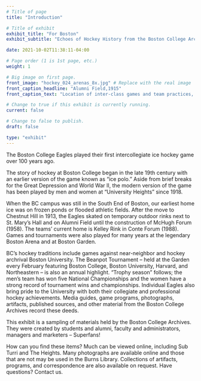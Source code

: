 ```yaml
---
# Title of page
title: "Introduction"

# Title of exhibit
exhibit_title: "For Boston"
exhibit_subtitle: "Echoes of Hockey History from the Boston College Archives"

date: 2021-10-02T11:38:11-04:00

# Page order (1 is 1st page, etc.)
weight: 1 

# Big image on first page.
front_image: "hockey_024_arenas_8x.jpg" # Replace with the real image
front_caption_headline: "Alumni Field,1915"
front_caption_text: "Location of inter-class games and team practices, now occupied by McElroy Commons, Stokes Hall, and the Campus Green"

# Change to true if this exhibit is currently running.
current: false

# Change to false to publish.
draft: false

type: "exhibit"
---
```


The Boston College Eagles played their first intercollegiate ice hockey game over 100 years ago.
 
The story of hockey at Boston College began in the late 19th century with an earlier version of the game known as “ice polo.” Aside from brief breaks for the Great Depression and World War II, the modern version of the game has been played by men and women at “University Heights” since 1918.
 
When the BC campus was still in the South End of Boston, our earliest home ice was on frozen ponds or flooded athletic fields. After the move to Chestnut Hill in 1913, the Eagles skated on temporary outdoor rinks next to St. Mary’s Hall and on Alumni Field until the construction of McHugh Forum (1958). The teams’ current home is Kelley Rink in Conte Forum (1988). Games and tournaments were also played for many years at the legendary Boston Arena and at Boston Garden.
 
BC’s hockey traditions include games against near-neighbor and hockey archrival Boston University. The Beanpot Tournament – held at the Garden every February featuring Boston College, Boston University, Harvard, and Northeastern – is also an annual highlight. “Trophy season” follows; the men’s team has won five National Championships and the women have a strong record of tournament wins and championships. Individual Eagles also bring pride to the University with both their collegiate and professional hockey achievements. Media guides, game programs, photographs, artifacts, published sources, and other material from the Boston College Archives record these deeds.
 
This exhibit is a sampling of materials held by the Boston College Archives. They were created by students and alumni, faculty and administrators, managers and marketers – Superfans!
 
How can you find these items? Much can be viewed online, including Sub Turri and The Heights. Many photographs are available online and those that are not may be used in the Burns Library. Collections of artifacts, programs, and correspondence are also available on request. Have questions? Contact us.
